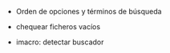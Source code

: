 - Orden de opciones y términos de búsqueda

- chequear ficheros vacíos

- imacro: detectar buscador


